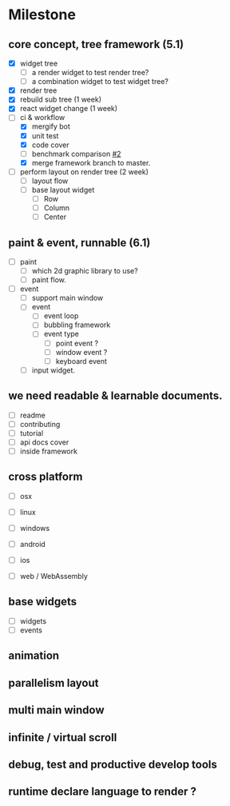 # Milestone

## core concept, tree framework (5.1)
 
- [x] widget tree
  - [ ] a render widget to test render tree?
  - [ ] a combination widget to test widget tree?
- [x] render tree
- [x] rebuild sub tree (1 week)
- [x] react widget change (1 week)
- [ ] ci & workflow
  - [x] mergify bot
  - [x] unit test 
  - [x] code cover
  - [ ] benchmark comparison [#2](https://github.com/M-Adoo/Holiday/issues/2)
  - [x] merge framework branch to master.
- [ ] perform layout on render tree (2 week)
  - [ ] layout flow
  - [ ] base layout widget
    - [ ] Row
    - [ ] Column
    - [ ] Center

## paint & event, runnable (6.1)

- [ ] paint
  - [ ] which 2d graphic library to use?
  - [ ] paint flow.
- [ ] event  
  - [ ] support main window
  - [ ] event 
    - [ ] event loop
    - [ ] bubbling framework
    - [ ] event type
      - [ ] point event ?
      - [ ] window event ?
      - [ ] keyboard event
  - [ ] input widget.

##  we need readable & learnable documents.

- [ ] readme
- [ ] contributing
- [ ] tutorial
- [ ] api docs cover
- [ ] inside framework

## cross platform

- [ ] osx
- [ ] linux
- [ ] windows
- [ ] android
- [ ] ios
- [ ] web / WebAssembly


## base widgets

- [ ] widgets
- [ ] events

## animation

## parallelism layout 

## multi main window

## infinite / virtual scroll

## debug, test and productive develop tools

## runtime declare language to render ?
